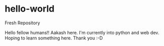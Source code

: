 # hello-world
Fresh Repository

Hello fellow humans!!
Aakash here. I'm currently into python and web dev.
Hoping to learn something here. Thank you :-D
